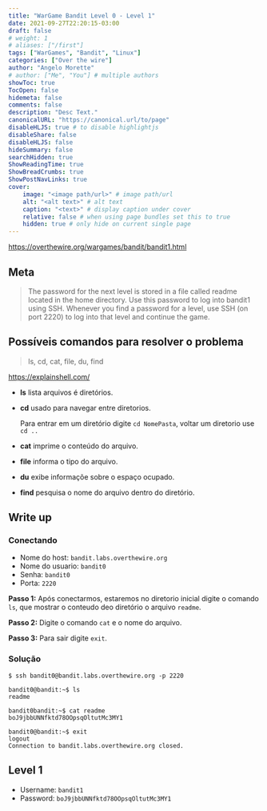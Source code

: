 ```yaml
---
title: "WarGame Bandit Level 0 - Level 1"
date: 2021-09-27T22:20:15-03:00
draft: false
# weight: 1
# aliases: ["/first"]
tags: ["WarGames", "Bandit", "Linux"]
categories: ["Over the wire"]
author: "Angelo Morette"
# author: ["Me", "You"] # multiple authors
showToc: true
TocOpen: false
hidemeta: false
comments: false
description: "Desc Text."
canonicalURL: "https://canonical.url/to/page"
disableHLJS: true # to disable highlightjs
disableShare: false
disableHLJS: false
hideSummary: false
searchHidden: true
ShowReadingTime: true
ShowBreadCrumbs: true
ShowPostNavLinks: true
cover:
    image: "<image path/url>" # image path/url
    alt: "<alt text>" # alt text
    caption: "<text>" # display caption under cover
    relative: false # when using page bundles set this to true
    hidden: true # only hide on current single page
---
```


https://overthewire.org/wargames/bandit/bandit1.html


## Meta

>The password for the next level is stored in a file called readme located in the home directory. Use this password to log into bandit1 using SSH. Whenever you find a password for a level, use SSH (on port 2220) to log into that level and continue the game.

## Possíveis comandos para resolver o problema

> ls, cd, cat, file, du, find

https://explainshell.com/

* **ls** lista arquivos é diretórios.
* **cd** usado para navegar entre diretorios.
   
    Para entrar em um diretório digite `cd NomePasta`, voltar um diretorio use `cd ..`
* **cat** imprime o conteúdo do arquivo.
* **file** informa o tipo do arquivo. 
* **du** exibe informaçõe sobre o espaço ocupado.
* **find** pesquisa o nome do arquivo dentro do diretório.

## Write up

### Conectando 
* Nome do host: `bandit.labs.overthewire.org`
* Nome do usuario: `bandit0`
* Senha: `bandit0`
* Porta: `2220`

**Passo 1:** Após conectarmos, estaremos no diretorio inicial digite o comando `ls`, que mostrar o conteudo deo diretório o arquivo `readme`.

**Passo 2:** Digite o comando `cat` e o nome do arquivo.

**Passo 3:** Para sair digite `exit`.
   
### Solução 

```linux
$ ssh bandit0@bandit.labs.overthewire.org -p 2220

bandit0@bandit:~$ ls
readme

bandit0bandit:~$ cat readme
boJ9jbbUNNfktd78OOpsqOltutMc3MY1

bandit0@bandit:~$ exit
logout
Connection to bandit.labs.overthewire.org closed.
```
## Level 1

* Username: `bandit1`
* Password: `boJ9jbbUNNfktd78OOpsqOltutMc3MY1`